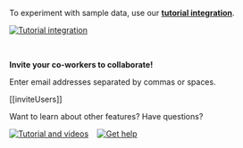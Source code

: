 <div class="container-fluid">

<p>To experiment with sample data, use our <a href="../dashboard/tutorial-intro"><strong>tutorial integration</strong></a>.</p>
<p><a href="../dashboard/tutorial-intro" aria-label="Tutorial integration"><img src="images/tutorial_integration_pic.png" alt="Tutorial integration"></img> </a></p>
<p>&nbsp;</p>
<p><strong>Invite your co-workers to collaborate!</strong></p>
<p>Enter email addresses separated by commas or spaces.</p>

[[inviteUsers]]

<p>Want to learn about other features? Have questions?</p>
<p><a href="https://docs.wavefront.com/tutorial_overview.html" aria-label="Tutorial and videos"><img src="images/tut_snag.png" alt="Tutorial and videos"></img></a>&nbsp; &nbsp;
<a href="https://vmwaoa.zendesk.com/hc/en-us/requests/new" aria-label="Get help"> <img src="images/get_help_snag.png" alt="Get help"></img></a>&nbsp; &nbsp;
 </p>

</div>
